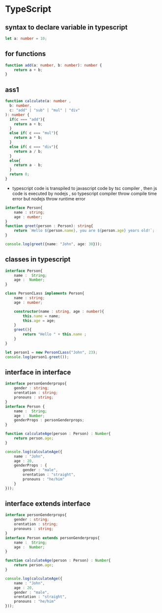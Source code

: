 # TypeScript

## syntax to declare variable in typescript
```typescript
let a: number = 10;
```

## for functions
```typescript
function add(a: number, b: number): number {
    return a + b;
}
```

## ass1 
```typescript
function calculate(a: number , 
  b: number, 
  c: "add" | "sub" | "mul" | "div"
): number {
  if(c === "add"){
    return a + b;
  }
  else if( c === "mul"){
    return a * b;
  }
  else if( c === "div"){
    return a / b;
  }
  else{
    return a - b;
  }
  return 0;
}
```

- typescript code is transpiled to javascript code by tsc compiler , then js code is executed by nodejs , so typescript compiler throw compile time error but nodejs throw runtime error


```typescript
interface Person{
    name : string;
    age : number;
}
function greet(person : Person): string{
    return `Hello ${person.name}, you are ${person.age} years old!`;
}

console.log(greet({name: "John", age: 30}));
```

## classes in typescript
```typescript
interface Person{
    name :  String;
    age :  Number;
}

class PersonCLass implements Person{
    name : string;
    age : number;

    constructor(name : string, age : number){
        this.name = name;
        this.age = age;
    }
    greet(){
        return "Hello " + this.name ;
    }
}

let person1 = new PersonCLass("John", 23);
console.log(person1.greet());
```

## interface in interface
```typescript
interface personGenderprops{
    gender : string;
    orentation : string;
    pronouns : string;
}
interface Person {
    name :  String;
    age :  Number;
    genderProps : personGenderprops;
}

function calculateAge(person : Person) : Number{
    return person.age;
}

console.log(calculateAge({
    name : "John",
    age : 20,
    genderProps : {
        gender : "male",
        orentation : "straight",
        pronouns : "he/him"
    }
}));
```

## interface extends interface
```typescript
interface personGenderprops{
    gender : string;
    orentation : string;
    pronouns : string;
}
interface Person extends personGenderprops{
    name :  String;
    age :  Number;
}

function calculateAge(person : Person) : Number{
    return person.age;
}

console.log(calculateAge({
    name : "John",
    age : 20,
    gender : "male",
    orentation : "straight",
    pronouns : "he/him"
}));
```







